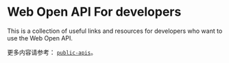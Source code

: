 # Web Open API For developers

This is a collection of useful links and resources for developers who want to use the Web Open API.

更多内容请参考： [`public-apis`](https://github.com/public-apis/public-apis)。
